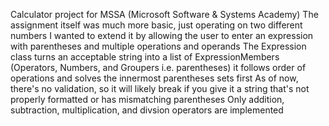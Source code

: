 Calculator project for MSSA (Microsoft Software & Systems Academy)
The assignment itself was much more basic, just operating on two different numbers
I wanted to extend it by allowing the user to enter an expression with parentheses and multiple operations and operands
The Expression class turns an acceptable string into a list of ExpressionMembers (Operators, Numbers, and Groupers i.e. parentheses) 
it follows order of operations and solves the innermost parentheses sets first
As of now, there's no validation, so it will likely break if you give it a string that's not properly formatted or has mismatching parentheses
Only addition, subtraction, multiplication, and divsion operators are implemented

